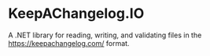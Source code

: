 # KeepAChangelog.IO
A .NET library for reading, writing, and validating files in the https://keepachangelog.com/ format.
